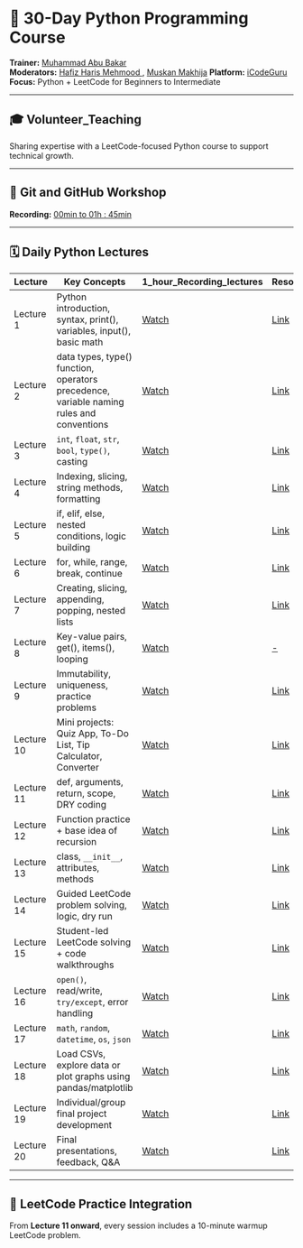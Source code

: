 # 📘 30-Day Python Programming Course  
**Trainer:** [Muhammad Abu Bakar](https://www.linkedin.com/in/muhammadabu)  
**Moderators:** [Hafiz Haris Mehmood ](https://linkedin.com/in/hafiz-haris-mehmood), [Muskan Makhija](https://linkedin.com/in/muskanmakhija)
**Platform:** [iCodeGuru](https://icodeguru.weebly.com/)  
**Focus:** Python + LeetCode for Beginners to Intermediate   

---

## 🎓 Volunteer_Teaching  
Sharing expertise with a LeetCode-focused Python course to support technical growth.

---

## 🎥 Git and GitHub Workshop  
**Recording:** [00min to 01h : 45min](https://youtu.be/SWskPj7KW7k?si=ijrShp2vlsk6AYKm)

---

## 🗓️ Daily Python Lectures

| **Lecture** | **Key Concepts** | **1_hour_Recording_lectures** | **Resources** |
|------------|------------------|---------------|---------------|
| Lecture 1 | Python introduction, syntax, print(), variables, input(), basic math | [Watch](https://www.facebook.com/iCodeguru/videos/633809379272226) | [Link](./Code%20and%20Slides/lecture_01) |
| Lecture 2 | data types, type() function, operators precedence, variable naming rules and conventions| [Watch](https://www.facebook.com/share/v/1536zeABGj/) | [Link](./Code%20and%20Slides/lecture_02) |
| Lecture 3 | `int`, `float`, `str`, `bool`, `type()`, casting | [Watch](https://www.facebook.com/share/v/1F6YeCJzqt/) | [Link](./Code%20and%20Slides/lecture_03) |
| Lecture 4 | Indexing, slicing, string methods, formatting | [Watch](https://www.facebook.com/share/v/16kW7mGnuX/) | [Link](./Code%20and%20Slides/lecture_04/) |
| Lecture 5 | if, elif, else, nested conditions, logic building | [Watch](https://www.facebook.com/share/v/1AuarJAY5k/) | [Link](./Code%20and%20Slides/lecture_05/) |
| Lecture 6 | for, while, range, break, continue | [Watch](https://www.facebook.com/share/v/1BHW8Pe7NN/) | [Link](./Code%20and%20Slides/lecture_06/) |
| Lecture 7 | Creating, slicing, appending, popping, nested lists | [Watch](https://www.facebook.com/share/v/173ehx8r5W/) | [Link](./Code%20and%20Slides/lecture_07/) |
| Lecture 8 | Key-value pairs, get(), items(), looping | [Watch](https://www.facebook.com/iCodeguru/videos/1180437353846727) | [-]() |
| Lecture 9 | Immutability, uniqueness, practice problems | [Watch](https://www.facebook.com/iCodeguru/videos/937580835213150) | [Link](./Code%20and%20Slides/lecture_09/) |
| Lecture 10 | Mini projects: Quiz App, To-Do List, Tip Calculator, Converter | [Watch](https://www.facebook.com/iCodeguru/videos/1496752305089691) | [Link]() |
| Lecture 11 | def, arguments, return, scope, DRY coding | [Watch]() | [Link]() |
| Lecture 12 | Function practice + base idea of recursion | [Watch]() | [Link]() |
| Lecture 13 | class, `__init__`, attributes, methods | [Watch]() | [Link]() |
| Lecture 14 | Guided LeetCode problem solving, logic, dry run | [Watch]() | [Link]() |
| Lecture 15 | Student-led LeetCode solving + code walkthroughs | [Watch]() | [Link]() |
| Lecture 16 | `open()`, read/write, `try/except`, error handling | [Watch]() | [Link]() |
| Lecture 17 | `math`, `random`, `datetime`, `os`, `json` | [Watch]() | [Link]() |
| Lecture 18 | Load CSVs, explore data or plot graphs using pandas/matplotlib | [Watch]() | [Link]() |
| Lecture 19 | Individual/group final project development | [Watch]() | [Link]() |
| Lecture 20 | Final presentations, feedback, Q&A | [Watch]() | [Link]() |

---

## 🔁 LeetCode Practice Integration  
From **Lecture 11 onward**, every session includes a 10-minute warmup LeetCode problem.
